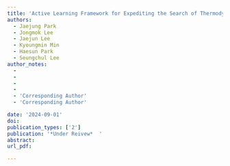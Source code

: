 ```yaml
---
title: 'Active Learning Framework for Expediting the Search of Thermodynamically Stable MXenes in the Extensive Chemical Space'
authors:
  - Jaejung Park 
  - Jongmok Lee
  - Jaejun Lee
  - Kyoungmin Min
  - Haesun Park
  - Seungchul Lee
author_notes:
  -
  -
  -
  -
  - 'Corresponding Author'
  - 'Corresponding Author'

date: '2024-09-01'
doi: 
publication_types: ['2']
publication: '*Under Reivew*  '
abstract: 
url_pdf: 

---
```



<!--- Supplementary notes can be added here, including [code and math](https://wowchemy.com/docs/content/writing-markdown-latex/). --->